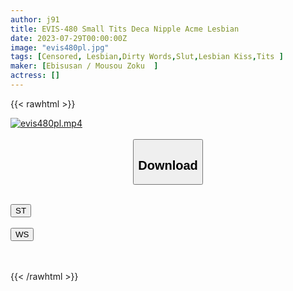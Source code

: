 ```yaml
---
author: j91
title: EVIS-480 Small Tits Deca Nipple Acme Lesbian
date: 2023-07-29T00:00:00Z
image: "evis480pl.jpg"
tags: [Censored, Lesbian,Dirty Words,Slut,Lesbian Kiss,Tits	]
maker: [Ebisusan / Mousou Zoku  ]
actress: []
---
```



{{< rawhtml >}}

<div class="video" data-videoid="09BYp6ppVKib4Jx">
    <a href="javascript:;">
        <img src="https://my.j91.asia/posts/evis480pl/evis480pl.jpg" width="WIDTH" height="HEIGHT" alt="evis480pl.mp4" loading="lazy">
    </a>
</div>

<script type="text/javascript" src="https://j91.asia/asset/on-demand-st.js"></script>

<br>
  <link rel="stylesheet" href="https://j91.asia/asset/bs5.css">
  
  <center>
  <button class="btn btn-primary" type="button" data-bs-toggle="collapse" data-bs-target=".multi-collapse" aria-expanded="false" aria-controls="multiCollapseExample1 multiCollapseExample2"><h2>Download</h2></button></center>
</p>
<div class="row">
  <div class="col">
    <div class="collapse multi-collapse" id="multiCollapseExample1">
      <div class="card card-body">
	      	      <br>
<div class="buttons">  
<a href="https://streamtape.to/v/09BYp6ppVKib4Jx"><button class="btn-hover color-3"><i class="fa fa-download"></i> ST</button></a></div>
    </div>
  </div>
</div>
  <div class="col">
    <div class="collapse multi-collapse" id="multiCollapseExample2">
      <div class="card card-body">
	      <br>
<div class="buttons">
    <a href="https://wolfstream.tv/xy6lxg8dx5pt.html"><button class="btn-hover color-9"><i class="fa fa-download"></i> WS</button></a></div>
<br><br>
      </div>
    </div>
  </div>
</div>

{{< /rawhtml >}}
